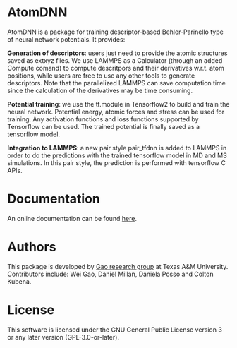 # AtomDNN
 
AtomDNN is a package for training descriptor-based Behler-Parinello type of neural network potentials. It provides:

**Generation of descriptors**: users just need to provide the atomic structures saved as extxyz files. We use LAMMPS as a Calculator (through an added Compute comand) to compute descritpors and their derivatives w.r.t. atom positions, while users are free to use any other tools to generate descriptors. Note that the parallelized LAMMPS can save computation time since the calculation of the derivatives may be time consuming.

**Potential training**: we use the tf.module in Tensorflow2 to build and train the neural network. Potential energy, atomic forces and stress can be used for training. Any activation functions and loss functions supported by Tensorflow can be used. The trained potential is finally saved as a tensorflow model.

**Integration to LAMMPS**: a new pair style pair_tfdnn is added to LAMMPS in order to do the predictions with the trained tensorflow model in MD and MS simulations. In this pair style, the prediction is performed with tensorflow C APIs. 

# Documentation

An online documentation can be found [here](https://gao-group.github.io/atomdnn/).

# Authors

This package is developed by [Gao research group](https://www.gao-group.org/) at Texas A&M University. Contributors include: Wei Gao, Daniel Millan, Daniela Posso and Colton Kubena.

# License

This software is licensed under the GNU General Public License version 3 or any later version (GPL-3.0-or-later).
